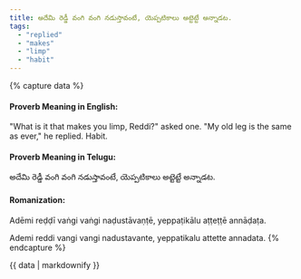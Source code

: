 ```yaml
---
title: అదేమి రెడ్డీ వంగి వంగి నడుస్తావంటే, యెప్పటికాలు అట్టెట్టే అన్నాడట.
tags:
  - "replied"
  - "makes"
  - "limp"
  - "habit"
---
```


{% capture data %}
#### Proverb Meaning in English:
"What is it that makes you limp, Reddi?" asked one. "My old leg is the same as ever," he replied.
Habit.

#### Proverb Meaning in Telugu:
అదేమి రెడ్డీ వంగి వంగి నడుస్తావంటే, యెప్పటికాలు అట్టెట్టే అన్నాడట.

#### Romanization:
Adēmi reḍḍī vaṅgi vaṅgi naḍustāvaṇṭē, yeppaṭikālu aṭṭeṭṭē annāḍaṭa.

Ademi reddi vangi vangi nadustavante, yeppatikalu attette annadata.
{% endcapture %}

{{ data | markdownify }}


